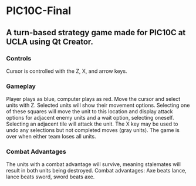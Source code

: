 # PIC10C-Final
## A turn-based strategy game made for PIC10C at UCLA using Qt Creator.
### Controls
Cursor is controlled with the Z, X, and arrow keys.
### Gameplay
Player plays as blue, computer plays as red. Move the cursor and select units with Z. Selected units will show their movement options. Selecting one of these squares will move the unit to this location and display attack options for adjacent enemy units and a wait option, selecting oneself. Selecting an adjacent tile will attack the unit. The X key may be used to undo any selections but not completed moves (gray units). The game is over when either team loses all units.
### Combat Advantages
The units with a combat advantage will survive, meaning stalemates will result in both units being destroyed. Combat advantages: Axe beats lance, lance beats sword, sword beats axe.
